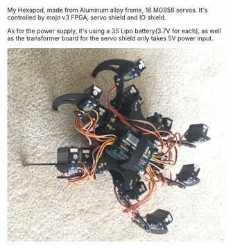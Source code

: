 My Hexapod, made from Aluminum alloy frame, 18 MG958 servos. It's controlled by mojo v3 FPGA, servo shield and IO shield.

As for the power supply, it's using a 3S Lipo battery(3.7V for each), as well as the transformer board for the servo shield only takes 5V power input. 

![alt text](https://raw.githubusercontent.com/zhangli0102/hexapod/master/pictures/hexapod.jpg) 
